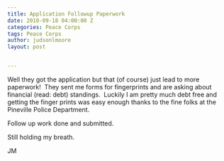 ```yaml
---
title: Application Followup Paperwork
date: 2010-09-18 04:00:00 Z
categories: Peace Corps
tags: Peace Corps
author: judsonlmoore
layout: post


---
```


Well they got the application but that (of course) just lead to more paperwork!  They sent me forms for fingerprints and are asking about financial (read: debt) standings.  Luckily I am pretty much debt free and getting the finger prints was easy enough thanks to the fine folks at the Pineville Police Department.

Follow up work done and submitted.

Still holding my breath.

JM
